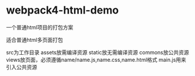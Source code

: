 # webpack4-html-demo
一个普通html项目的打包方案

适合普通html多页面打包

src为工作目录
  assets放需编译资源
  static放无需编译资源
  commons放公共资源
  views放页面，必须遵循name/name.js,name.css,name.html格式
  main.js用来引入公共资源

